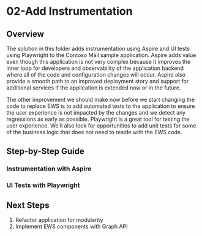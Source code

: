 # 02-Add Instrumentation

## Overview

The solution in this folder adds instrumentation using Aspire and UI tests using Playwright to the Contoso Mail sample application. Aspire adds value even though this application is not very complex because it improves the inner loop for developers and observability of the application backend where all of the code and configuration changes will occur. Aspire also provide a smooth path to an improved deployment story and support for additional services if the application is extended now or in the future.

The other improvement we should make now before we start changing the code to replace EWS is to add automated tests to the application to ensure the user experience is not impacted by the changes and we detect any regressions as early as possible. Playwright is a great tool for testing the user experience. We'll also look for opportunities to add unit tests for some of the business logic that does not need to reside with the EWS code.

## Step-by-Step Guide

### Instrumentation with Aspire

### UI Tests with Playwright

## Next Steps

1. Refactor application for modularity
1. Implement EWS components with Graph API
